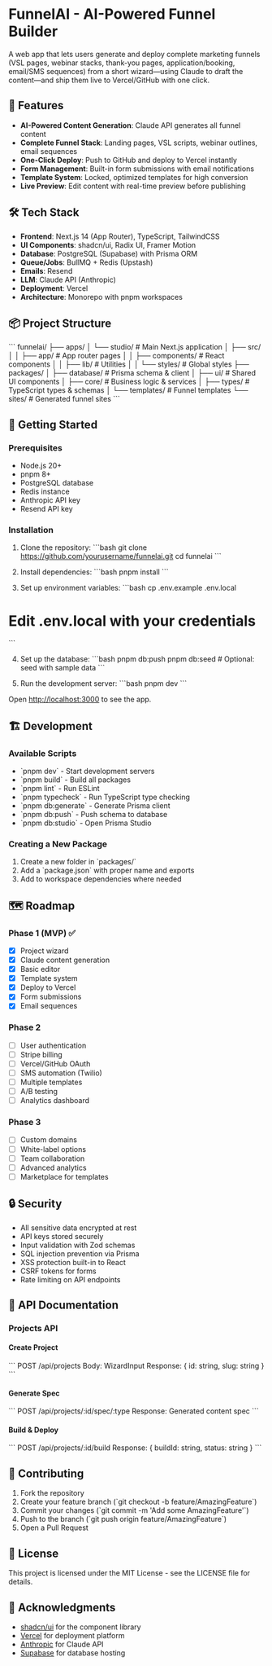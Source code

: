 # FunnelAI - AI-Powered Funnel Builder

A web app that lets users generate and deploy complete marketing funnels (VSL pages, webinar stacks, thank-you pages, application/booking, email/SMS sequences) from a short wizard—using Claude to draft the content—and ship them live to Vercel/GitHub with one click.

## 🚀 Features

- **AI-Powered Content Generation**: Claude API generates all funnel content
- **Complete Funnel Stack**: Landing pages, VSL scripts, webinar outlines, email sequences
- **One-Click Deploy**: Push to GitHub and deploy to Vercel instantly
- **Form Management**: Built-in form submissions with email notifications
- **Template System**: Locked, optimized templates for high conversion
- **Live Preview**: Edit content with real-time preview before publishing

## 🛠 Tech Stack

- **Frontend**: Next.js 14 (App Router), TypeScript, TailwindCSS
- **UI Components**: shadcn/ui, Radix UI, Framer Motion
- **Database**: PostgreSQL (Supabase) with Prisma ORM
- **Queue/Jobs**: BullMQ + Redis (Upstash)
- **Emails**: Resend
- **LLM**: Claude API (Anthropic)
- **Deployment**: Vercel
- **Architecture**: Monorepo with pnpm workspaces

## 📦 Project Structure

\`\`\`
funnelai/
├── apps/
│   └── studio/              # Main Next.js application
│       ├── src/
│       │   ├── app/        # App router pages
│       │   ├── components/ # React components
│       │   ├── lib/        # Utilities
│       │   └── styles/     # Global styles
├── packages/
│   ├── database/           # Prisma schema & client
│   ├── ui/                 # Shared UI components
│   ├── core/               # Business logic & services
│   ├── types/              # TypeScript types & schemas
│   └── templates/          # Funnel templates
└── sites/                  # Generated funnel sites
\`\`\`

## 🚀 Getting Started

### Prerequisites

- Node.js 20+
- pnpm 8+
- PostgreSQL database
- Redis instance
- Anthropic API key
- Resend API key

### Installation

1. Clone the repository:
\`\`\`bash
git clone https://github.com/yourusername/funnelai.git
cd funnelai
\`\`\`

2. Install dependencies:
\`\`\`bash
pnpm install
\`\`\`

3. Set up environment variables:
\`\`\`bash
cp .env.example .env.local
# Edit .env.local with your credentials
\`\`\`

4. Set up the database:
\`\`\`bash
pnpm db:push
pnpm db:seed # Optional: seed with sample data
\`\`\`

5. Run the development server:
\`\`\`bash
pnpm dev
\`\`\`

Open [http://localhost:3000](http://localhost:3000) to see the app.

## 🏗 Development

### Available Scripts

- \`pnpm dev\` - Start development servers
- \`pnpm build\` - Build all packages
- \`pnpm lint\` - Run ESLint
- \`pnpm typecheck\` - Run TypeScript type checking
- \`pnpm db:generate\` - Generate Prisma client
- \`pnpm db:push\` - Push schema to database
- \`pnpm db:studio\` - Open Prisma Studio

### Creating a New Package

1. Create a new folder in \`packages/\`
2. Add a \`package.json\` with proper name and exports
3. Add to workspace dependencies where needed

## 🗺 Roadmap

### Phase 1 (MVP) ✅
- [x] Project wizard
- [x] Claude content generation
- [x] Basic editor
- [x] Template system
- [x] Deploy to Vercel
- [x] Form submissions
- [x] Email sequences

### Phase 2
- [ ] User authentication
- [ ] Stripe billing
- [ ] Vercel/GitHub OAuth
- [ ] SMS automation (Twilio)
- [ ] Multiple templates
- [ ] A/B testing
- [ ] Analytics dashboard

### Phase 3
- [ ] Custom domains
- [ ] White-label options
- [ ] Team collaboration
- [ ] Advanced analytics
- [ ] Marketplace for templates

## 🔒 Security

- All sensitive data encrypted at rest
- API keys stored securely
- Input validation with Zod schemas
- SQL injection prevention via Prisma
- XSS protection built-in to React
- CSRF tokens for forms
- Rate limiting on API endpoints

## 📝 API Documentation

### Projects API

#### Create Project
\`\`\`
POST /api/projects
Body: WizardInput
Response: { id: string, slug: string }
\`\`\`

#### Generate Spec
\`\`\`
POST /api/projects/:id/spec/:type
Response: Generated content spec
\`\`\`

#### Build & Deploy
\`\`\`
POST /api/projects/:id/build
Response: { buildId: string, status: string }
\`\`\`

## 🤝 Contributing

1. Fork the repository
2. Create your feature branch (\`git checkout -b feature/AmazingFeature\`)
3. Commit your changes (\`git commit -m 'Add some AmazingFeature'\`)
4. Push to the branch (\`git push origin feature/AmazingFeature\`)
5. Open a Pull Request

## 📄 License

This project is licensed under the MIT License - see the LICENSE file for details.

## 🙏 Acknowledgments

- [shadcn/ui](https://ui.shadcn.com/) for the component library
- [Vercel](https://vercel.com/) for deployment platform
- [Anthropic](https://www.anthropic.com/) for Claude API
- [Supabase](https://supabase.com/) for database hosting